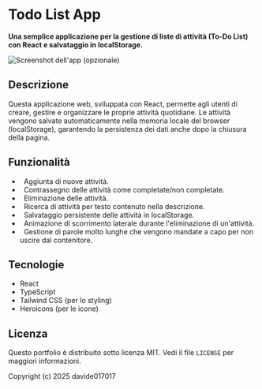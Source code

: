 # Todo List App

**Una semplice applicazione per la gestione di liste di attività (To-Do List) con React e salvataggio in localStorage.**

![Screenshot dell'app (opzionale)](ogImage.JPG)

## Descrizione

Questa applicazione web, sviluppata con React, permette agli utenti di creare, gestire e organizzare le proprie attività quotidiane. Le attività vengono salvate automaticamente nella memoria locale del browser (localStorage), garantendo la persistenza dei dati anche dopo la chiusura della pagina.

## Funzionalità

*   Aggiunta di nuove attività.
*   Contrassegno delle attività come completate/non completate.
*   Eliminazione delle attività.
*   Ricerca di attività per testo contenuto nella descrizione.
*   Salvataggio persistente delle attività in localStorage.
*   Animazione di scorrimento laterale durante l'eliminazione di un'attività.
*   Gestione di parole molto lunghe che vengono mandate a capo per non uscire dal contenitore.

## Tecnologie

*   React
*   TypeScript
*   Tailwind CSS (per lo styling)
*   Heroicons (per le icone)

## Licenza

Questo portfolio è distribuito sotto licenza MIT. Vedi il file `LICENSE` per maggiori informazioni.

Copyright (c) 2025 davide017017